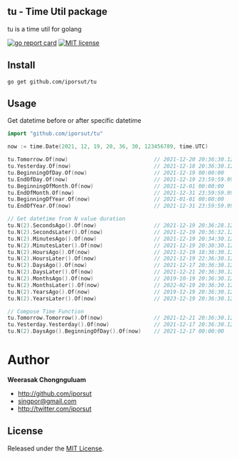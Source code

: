 ## tu - Time Util package

tu is a time util for golang

[![go report card](https://goreportcard.com/badge/github.com/iporsut/tu "go report card")](https://goreportcard.com/report/github.com/iporsut/tu)
[![MIT license](https://img.shields.io/badge/license-MIT-brightgreen.svg)](https://opensource.org/licenses/MIT)

## Install

```
go get github.com/iporsut/tu
```

## Usage

Get datetime before or after specific datetime

```go
import "github.com/iporsut/tu"

now := time.Date(2021, 12, 19, 20, 36, 30, 123456789, time.UTC)

tu.Tomorrow.Of(now)                           // 2021-12-20 20:36:30.123456789
tu.Yesterday.Of(now)                          // 2021-12-18 20:36:30.123456789
tu.BeginningOfDay.Of(now)                     // 2021-12-19 00:00:00
tu.EndOfDay.Of(now)                           // 2021-12-19 23:59:59.999999999
tu.BeginningOfMonth.Of(now)                   // 2021-12-01 00:00:00
tu.EndOfMonth.Of(now)                         // 2021-12-31 23:59:59.999999999
tu.BeginningOfYear.Of(now)                    // 2021-01-01 00:00:00
tu.EndOfYear.Of(now)                          // 2021-12-31 23:59:59.999999999

// Get datetime from N value duration
tu.N(2).SecondsAgo().Of(now)                  // 2021-12-19 20:36:28.123456789
tu.N(2).SecondsLater().Of(now)                // 2021-12-19 20:36:32.123456789
tu.N(2).MinutesAgo().Of(now)                  // 2021-12-19 20:34:30.123456789
tu.N(2).MinutesLater().Of(now)                // 2021-12-19 20:38:30.123456789
tu.N(2).HoursAgo().Of(now)                    // 2021-12-19 18:36:30.123456789
tu.N(2).HoursLater().Of(now)                  // 2021-12-19 22:36:30.123456789
tu.N(2).DaysAgo().Of(now)                     // 2021-12-17 20:36:30.123456789
tu.N(2).DaysLater().Of(now)                   // 2021-12-21 20:36:30.123456789
tu.N(2).MonthsAgo().Of(now)                   // 2019-10-19 20:36:30.123456789
tu.N(2).MonthsLater().Of(now)                 // 2022-02-19 20:36:30.123456789
tu.N(2).YearsAgo().Of(now)                    // 2019-12-19 20:36:30.123456789
tu.N(2).YearsLater().Of(now)                  // 2023-12-19 20:36:30.123456789

// Compose Time Function
tu.Tomorrow.Tomorrow().Of(now)                // 2021-12-21 20:36:30.123456789
tu.Yesterday.Yesterday().Of(now)              // 2021-12-17 20:36:30.123456789
tu.N(2).DaysAgo().BeginningOfDay().Of(now)    // 2021-12-17 00:00:00
```

# Author

**Weerasak Chongnguluam**

* <http://github.com/iporsut>
* <singpor@gmail.com>
* <http://twitter.com/iporsut>

## License

Released under the [MIT License](http://www.opensource.org/licenses/MIT).
